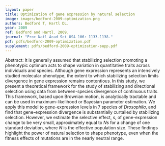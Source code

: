```yaml
---
layout: paper
title: Optimization of gene expression by natural selection
image: images/bedford-2009-optimization.png
authors: Bedford T, Hartl DL.
year: 2009
ref: Bedford and Hartl. 2009.
journal: "Proc Natl Acad Sci USA 106: 1133-1138."
pdf: pdfs/bedford-2009-optimization.pdf
supplement: pdfs/bedford-2009-optimization-supp.pdf
---
```


Abstract: It is generally assumed that stabilizing selection promoting a phenotypic optimum acts to shape variation in quantitative traits across individuals and species. Although gene expression represents an intensively studied molecular phenotype, the extent to which stabilizing selection limits divergence in gene expression remains contentious. In this study, we present a theoretical framework for the study of stabilizing and directional selection using data from between-species divergence of continuous traits. This framework, based upon Brownian motion, is analytically tractable and can be used in maximum-likelihood or Bayesian parameter estimation. We apply this model to gene-expression levels in 7 species of *Drosophila*, and find that gene-expression divergence is substantially curtailed by stabilizing selection. However, we estimate the selective effect, *s*, of gene-expression change to be very small, approximately equal to *Ns* for a change of one standard deviation, where *N* is the effective population size. These findings highlight the power of natural selection to shape phenotype, even when the fitness effects of mutations are in the nearly neutral range.